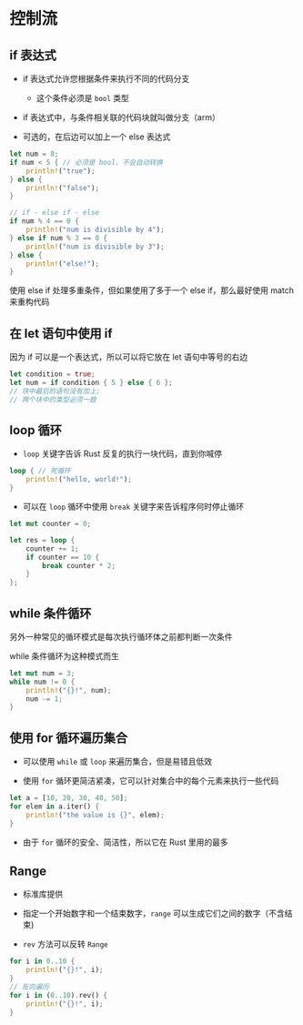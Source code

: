 # 控制流

## if 表达式

- if 表达式允许您根据条件来执行不同的代码分支
    - 这个条件必须是 `bool` 类型

- if 表达式中，与条件相关联的代码块就叫做分支（arm）
- 可选的，在后边可以加上一个 else 表达式

```rust
let num = 8;
if num < 5 { // 必须是 bool，不会自动转换
    println!("true");
} else {
    println!("false");
}

// if - else if - else
if num % 4 == 0 {
    println!("num is divisible by 4");
} else if num % 3 == 0 {
    println!("num is divisible by 3");
} else {
    println!("else!");
}
```

使用 else if 处理多重条件，但如果使用了多于一个 else if，那么最好使用 match 来重构代码

## 在 let 语句中使用 if

因为 if 可以是一个表达式，所以可以将它放在 let 语句中等号的右边

```rust
let condition = true;
let num = if condition { 5 } else { 6 }; 
// 块中最后的语句没有加上;
// 两个块中的类型必须一致
```

## loop 循环

- `loop` 关键字告诉 Rust 反复的执行一块代码，直到你喊停

```rust
loop { // 死循环
    println!("hello, world!");
}
```

- 可以在 `loop` 循环中使用 `break` 关键字来告诉程序何时停止循环

```rust
let mut counter = 0;

let res = loop {
	counter += 1;
	if counter == 10 {
    	break counter * 2;
    }
};
```

## while 条件循环

另外一种常见的循环模式是每次执行循环体之前都判断一次条件

while 条件循环为这种模式而生

```rust
let mut num = 3;
while num != 0 {
    println!("{}!", num);
    num -= 1;
}
```

## 使用 for 循环遍历集合

- 可以使用 `while` 或 `loop` 来遍历集合，但是易错且低效

- 使用 `for` 循环更简洁紧凑，它可以针对集合中的每个元素来执行一些代码

```rust
let a = [10, 20, 30, 40, 50];
for elem in a.iter() {
    println!("the value is {}", elem);
}
```

- 由于 `for` 循环的安全、简洁性，所以它在 Rust 里用的最多

## Range

- 标准库提供
- 指定一个开始数字和一个结束数字，`range` 可以生成它们之间的数字（不含结束)

- `rev` 方法可以反转 `Range`

```rust
for i in 0..10 {
    println!("{}!", i);
}
// 反向遍历
for i in (0..10).rev() {
    println!("{}!", i);
}
```

